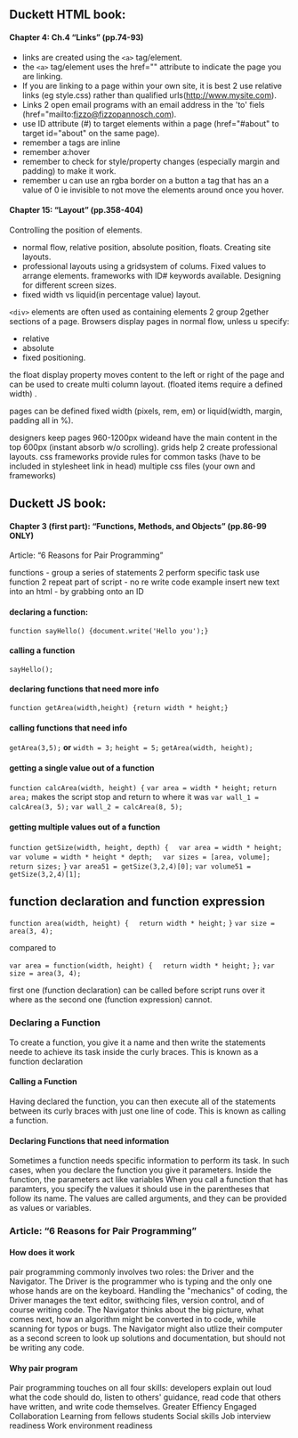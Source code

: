 ## Duckett HTML book:

#### Chapter 4: Ch.4 “Links” (pp.74-93)
+ links are created using the `<a>` tag/element.
+ the `<a>` tag/element uses the href="" attribute to indicate the page you are linking.
+ If you are linking to a page within your own site, it is best 2 use relative links (eg style.css) rather than qualified urls(http://www.mysite.com).
+ Links 2 open email programs with an email address in the 'to' fiels (href="mailto:fizzo@fizzopannosch.com).
+ use ID attribute (#) to target elements within a page (href="#about" to target id="about" on the same page).
+ remember a tags are inline
+ remember a:hover
+ remember to check for style/property changes (especially margin and padding) to make it work.
+ remember u can use an rgba border on a button a tag that has an a value of 0 ie invisible to not move the elements around once you hover.


#### Chapter 15: “Layout” (pp.358-404)
Controlling the position of elements.
+ normal flow, relative position, absolute position, floats.
Creating site layouts.
+ professional layouts using a gridsystem of colums. Fixed values to arrange elements. frameworks with ID# keywords available.
Designing for different screen sizes.
+ fixed width vs liquid(in percentage value) layout.


`<div>` elements are often used as containing elements 2 group 2gether sections of a page.
Browsers display pages in normal flow, unless u specify:
+ relative
+ absolute
+ fixed positioning.

the float display property moves content to the left or right of the page and can be used to create multi column layout. (floated items require a defined width) .

pages can be defined fixed width (pixels, rem, em) or liquid(width, margin, padding all in %).

designers keep pages 960-1200px wideand have the main content in the top 600px (instant absorb w/o scrolling).
grids help 2 create professional layouts.
css frameworks provide rules for common tasks (have to be included in stylesheet link in head)
multiple css files (your own and frameworks)

## Duckett JS book:

#### Chapter 3 (first part): “Functions, Methods, and Objects” (pp.86-99 ONLY)
Article: “6 Reasons for Pair Programming”


functions - group a series of statements 2 perform specific task
use function 2 repeat part of script - no re write code
example insert new text into an html - by grabbing onto an ID


#### declaring a function:
```function sayHello() {document.write('Hello you');}```


#### calling a function
```sayHello();```


#### declaring functions that need more info
```function getArea(width,height) {return width * height;}```


#### calling functions that need info
```getArea(3,5);``` **or**
```width = 3;```
```height = 5;```
```getArea(width, height);```


#### getting a single value out of a function
```function calcArea(width, height) {```
```var area = width * height;```
```return area;```
makes the script stop and return to where it was
```var wall_1 = calcArea(3, 5);```
```var wall_2 = calcArea(8, 5);```


#### getting multiple values out of a function
```function getSize(width, height, depth) {```
```  var area = width * height;```
```  var volume = width * height * depth;```
```  var sizes = [area, volume];```
```  return sizes;```
```}```
```var area51 = getSize(3,2,4)[0];```
```var volume51 = getSize(3,2,4)[1];```

## function declaration and function expression
```function area(width, height) {```
```  return width * height;```
```}```
```var size = area(3, 4);```


compared to


```var area = function(width, height) {```
```  return width * height;```
```};```
```var size = area(3, 4);```


first one (function declaration) can be called before script runs over it 
where as the second one (function expression) cannot.

### Declaring a Function
To create a function, you give it a name and then write the statements neede to achieve its task inside the curly braces.
This is known as a function declaration
#### Calling a Function
Having declared the function, you can then execute all of the statements between its curly braces with just one line of code. This is known as calling a function.
#### Declaring Functions that need information
Sometimes a function needs specific information to perform its task. In such cases, when you declare the function you give it parameters. Inside the function, the parameters act like variables
When you call a function that has paramters, you specify the values it should use in the parentheses that follow its name. The values are called arguments, and they can be provided as values or variables.
### Article: “6 Reasons for Pair Programming”
#### How does it work
pair programming commonly involves two roles: the Driver and the Navigator. The Driver is the programmer who is typing and the only one whose hands are on the keyboard.
Handling the "mechanics" of coding, the Driver manages the text editor, swithcing files, version control, and of course writing code.
The Navigator thinks about the big picture, what comes next, how an algorithm might be converted in to code, while scanning for typos or bugs.
The Navigator might also utlize their computer as a second screen to look up solutions and documentation, but should not be writing any code.
#### Why pair program
Pair programming touches on all four skills: developers explain out loud what the code should do, listen to others' guidance, read code that others have written, and write code themselves.
Greater Effiency
Engaged Collaboration
Learning from fellows students
Social skills
Job interview readiness
Work environment readiness